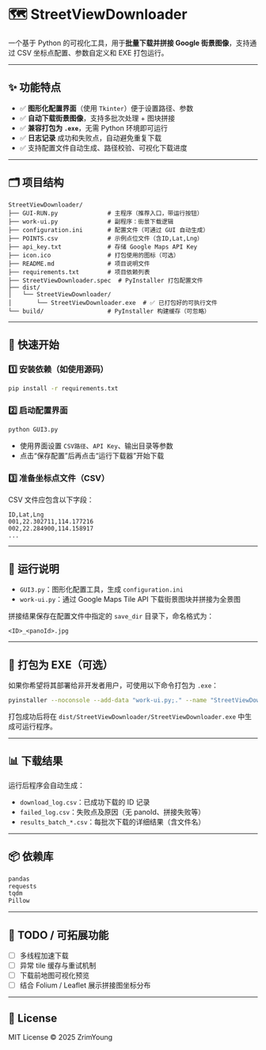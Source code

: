 # 🗺️ StreetViewDownloader

一个基于 Python 的可视化工具，用于**批量下载并拼接 Google 街景图像**，支持通过 CSV 坐标点配置、参数自定义和 EXE 打包运行。


---

## ✨ 功能特点

- ✅ **图形化配置界面**（使用 `Tkinter`）便于设置路径、参数
- ✅ **自动下载街景图像**，支持多批次处理 + 图块拼接
- ✅ **兼容打包为 `.exe`**，无需 Python 环境即可运行
- ✅ **日志记录** 成功和失败点，自动避免重复下载
- ✅ 支持配置文件自动生成、路径校验、可视化下载进度

---

## 🗂️ 项目结构

```
StreetViewDownloader/
├── GUI-RUN.py              # 主程序（推荐入口，带运行按钮）
├── work-ui.py              # 副程序：街景下载逻辑
├── configuration.ini       # 配置文件（可通过 GUI 自动生成）
├── POINTS.csv              # 示例点位文件（含ID,Lat,Lng）
├── api_key.txt             # 存储 Google Maps API Key
├── icon.ico                # 打包使用的图标（可选）
├── README.md               # 项目说明文件
├── requirements.txt        # 项目依赖列表
├── StreetViewDownloader.spec  # PyInstaller 打包配置文件
├── dist/
│   └── StreetViewDownloader/
│       └── StreetViewDownloader.exe  # ✅ 已打包好的可执行文件
└── build/                  # PyInstaller 构建缓存（可忽略）
```

---

## 🚀 快速开始

### 1️⃣ 安装依赖（如使用源码）
```bash
pip install -r requirements.txt
```

### 2️⃣ 启动配置界面
```bash
python GUI3.py
```

- 使用界面设置 `CSV路径`、`API Key`、输出目录等参数
- 点击“保存配置”后再点击“运行下载器”开始下载

### 3️⃣ 准备坐标点文件（CSV）
CSV 文件应包含以下字段：
```csv
ID,Lat,Lng
001,22.302711,114.177216
002,22.284900,114.158917
...
```

---

## 🧰 运行说明

- `GUI3.py`：图形化配置工具，生成 `configuration.ini`
- `work-ui.py`：通过 Google Maps Tile API 下载街景图块并拼接为全景图

拼接结果保存在配置文件中指定的 `save_dir` 目录下，命名格式为：
```
<ID>_<panoId>.jpg
```

---

## 🔧 打包为 EXE（可选）

如果你希望将其部署给非开发者用户，可使用以下命令打包为 `.exe`：

```bash
pyinstaller --noconsole --add-data "work-ui.py;." --name "StreetViewDownloader" GUI3.py
```

打包成功后将在 `dist/StreetViewDownloader/StreetViewDownloader.exe` 中生成可运行程序。

---

## 📊 下载结果

运行后程序会自动生成：

- `download_log.csv`：已成功下载的 ID 记录
- `failed_log.csv`：失败点及原因（无 panoId、拼接失败等）
- `results_batch_*.csv`：每批次下载的详细结果（含文件名）

---

## 📦 依赖库

```txt
pandas
requests
tqdm
Pillow
```

---

## 🧠 TODO / 可拓展功能

- [ ] 多线程加速下载
- [ ] 异常 tile 缓存与重试机制
- [ ] 下载前地图可视化预览
- [ ] 结合 Folium / Leaflet 展示拼接图坐标分布

---

## 📜 License

MIT License © 2025 ZrimYoung

